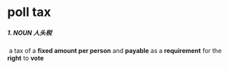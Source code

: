 # poll tax

##### 1. NOUN 人头税

​	a tax of a **fixed amount per person** and **payable** as a **requirement** for the **right** to **vote**